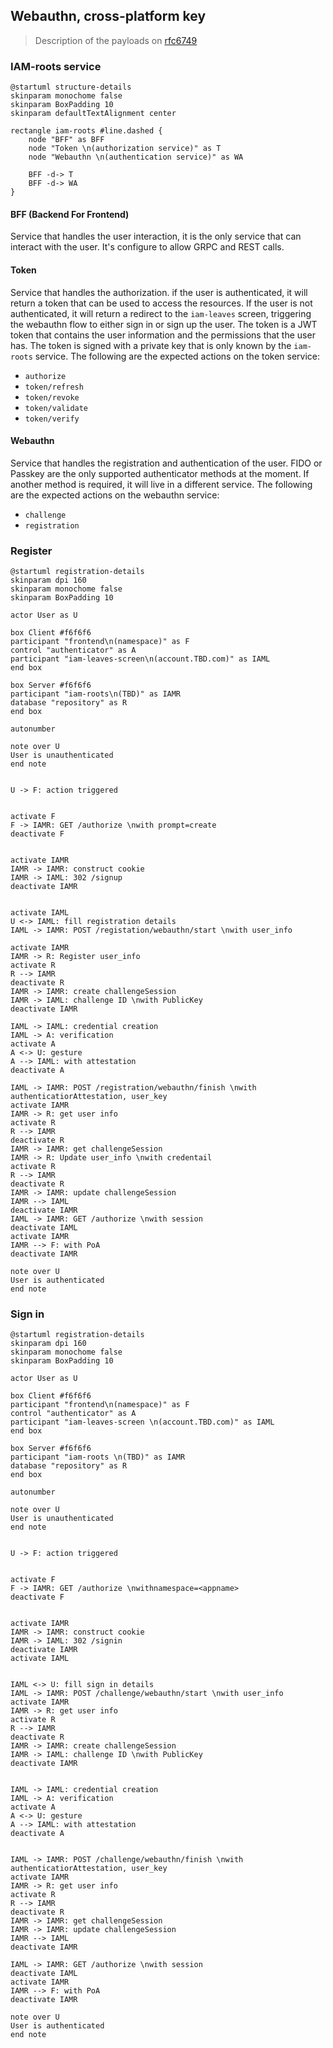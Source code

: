 ## Webauthn, cross-platform key

> Description of the payloads on [rfc6749](https://datatracker.ietf.org/doc/html/rfc6749)

### IAM-roots service

```plantuml
@startuml structure-details
skinparam monochome false
skinparam BoxPadding 10
skinparam defaultTextAlignment center

rectangle iam-roots #line.dashed {
    node "BFF" as BFF
    node "Token \n(authorization service)" as T
    node "Webauthn \n(authentication service)" as WA

    BFF -d-> T
    BFF -d-> WA
}
```

#### BFF (Backend For Frontend)

Service that handles the user interaction, it is the only service that can interact with the user. It's configure to
allow GRPC and REST calls.

#### Token

Service that handles the authorization. if the user is authenticated, it will return a token that can be used to access
the resources. If the user is not authenticated, it will return a redirect to the `iam-leaves` screen, triggering the
webauthn flow to either sign in or sign up the user. The token is a JWT token that contains the user information and
the permissions that the user has. The token is signed with a private key that is only known by the `iam-roots` service.
The following are the expected actions on the token service:

- `authorize`
- `token/refresh`
- `token/revoke`
- `token/validate`
- `token/verify`

#### Webauthn

Service that handles the registration and authentication of the user. FIDO or Passkey are the only supported authenticator
methods at the moment. If another method is required, it will live in a different service. The following are the expected
actions on the webauthn service:

- `challenge`
- `registration`

### Register

```plantuml
@startuml registration-details
skinparam dpi 160
skinparam monochome false
skinparam BoxPadding 10

actor User as U

box Client #f6f6f6
participant "frontend\n(namespace)" as F
control "authenticator" as A
participant "iam-leaves-screen\n(account.TBD.com)" as IAML
end box

box Server #f6f6f6
participant "iam-roots\n(TBD)" as IAMR
database "repository" as R
end box

autonumber

note over U
User is unauthenticated
end note


U -> F: action triggered


activate F
F -> IAMR: GET /authorize \nwith prompt=create
deactivate F


activate IAMR
IAMR -> IAMR: construct cookie
IAMR -> IAML: 302 /signup
deactivate IAMR


activate IAML
U <-> IAML: fill registration details
IAML -> IAMR: POST /registation/webauthn/start \nwith user_info

activate IAMR
IAMR -> R: Register user_info
activate R
R --> IAMR
deactivate R
IAMR -> IAMR: create challengeSession
IAMR -> IAML: challenge ID \nwith PublicKey
deactivate IAMR

IAML -> IAML: credential creation
IAML -> A: verification
activate A
A <-> U: gesture
A --> IAML: with attestation
deactivate A

IAML -> IAMR: POST /registration/webauthn/finish \nwith authenticatiorAttestation, user_key
activate IAMR
IAMR -> R: get user info
activate R
R --> IAMR
deactivate R
IAMR -> IAMR: get challengeSession
IAMR -> R: Update user_info \nwith credentail
activate R
R --> IAMR
deactivate R
IAMR -> IAMR: update challengeSession
IAMR --> IAML
deactivate IAMR
IAML -> IAMR: GET /authorize \nwith session
deactivate IAML
activate IAMR
IAMR --> F: with PoA
deactivate IAMR

note over U
User is authenticated
end note
```

### Sign in

```plantuml
@startuml registration-details
skinparam dpi 160
skinparam monochome false
skinparam BoxPadding 10

actor User as U

box Client #f6f6f6
participant "frontend\n(namespace)" as F
control "authenticator" as A
participant "iam-leaves-screen \n(account.TBD.com)" as IAML
end box

box Server #f6f6f6
participant "iam-roots \n(TBD)" as IAMR
database "repository" as R
end box

autonumber

note over U
User is unauthenticated
end note


U -> F: action triggered


activate F
F -> IAMR: GET /authorize \nwithnamespace=<appname>
deactivate F


activate IAMR
IAMR -> IAMR: construct cookie
IAMR -> IAML: 302 /signin
deactivate IAMR
activate IAML


IAML <-> U: fill sign in details
IAML -> IAMR: POST /challenge/webauthn/start \nwith user_info
activate IAMR
IAMR -> R: get user info
activate R
R --> IAMR
deactivate R
IAMR -> IAMR: create challengeSession
IAMR -> IAML: challenge ID \nwith PublicKey
deactivate IAMR


IAML -> IAML: credential creation
IAML -> A: verification
activate A
A <-> U: gesture
A --> IAML: with attestation
deactivate A


IAML -> IAMR: POST /challenge/webauthn/finish \nwith authenticatiorAttestation, user_key
activate IAMR
IAMR -> R: get user info
activate R
R --> IAMR
deactivate R
IAMR -> IAMR: get challengeSession
IAMR -> IAMR: update challengeSession
IAMR --> IAML
deactivate IAMR

IAML -> IAMR: GET /authorize \nwith session
deactivate IAML
activate IAMR
IAMR --> F: with PoA
deactivate IAMR

note over U
User is authenticated
end note
```
